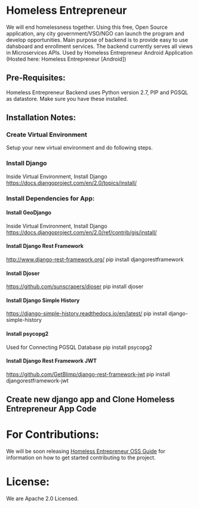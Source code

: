 # Homeless Entrepreneur
We will end homelessness together. Using this free, Open Source application, any city government/VSO/NGO can launch the program and develop opportunities. Main purpose of backend is to provide easy to use dahsboard and enrollment services. The backend currently serves all views in Microservices APIs. Used by Homeless Entrepreneur Android Application (Hosted here: Homeless Entrepreneur [Android])

## Pre-Requisites:
Homeless Entrepreneur Backend uses Python version 2.7, PIP and PGSQL as datastore. Make sure you have these installed. 

## Installation Notes:

### Create Virtual Environment
Setup your new virtual environment and do following steps.

### Install Django
Inside Virtual Environment, Install Django
https://docs.djangoproject.com/en/2.0/topics/install/

### Install Dependencies for App:

#### Install GeoDjango
Inside Virtual Environment, Install Django
https://docs.djangoproject.com/en/2.0/ref/contrib/gis/install/

#### Install Django Rest Framework
http://www.django-rest-framework.org/
pip install djangorestframework

#### Install Djoser
https://github.com/sunscrapers/djoser
pip install djoser

#### Install Django Simple History
https://django-simple-history.readthedocs.io/en/latest/
pip install django-simple-history

#### Install psycopg2
Used for Connecting PGSQL Database
pip install psycopg2

#### Install Django Rest Framework JWT
https://github.com/GetBlimp/django-rest-framework-jwt
pip install djangorestframework-jwt

## Create new django app and Clone Homeless Entrepreneur App Code



# For Contributions: 
We will be soon releasing [Homeless Entrepreneur OSS Guide](#) for information on how to get started contributing to the project.

# License:
We are Apache 2.0 Licensed. 
